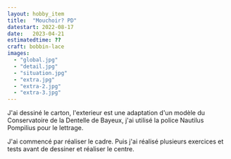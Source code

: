 ```yaml
---
layout: hobby_item
title:  "Mouchoir? PD"
datestart: 2022-08-17
date:   2023-04-21
estimatedtime: ??
craft: bobbin-lace
images:
  - "global.jpg"
  - "detail.jpg"
  - "situation.jpg"
  - "extra.jpg"
  - "extra-2.jpg"
  - "extra-3.jpg"
---
```

J'ai dessiné le carton, l'exterieur est une adaptation d'un modèle du Conservatoire de la Dentelle de Bayeux, j'ai utilisé la police Nautilus Pompilius pour le lettrage.

J'ai commencé par réaliser le cadre. Puis j'ai réalisé plusieurs exercices et tests avant de dessiner et réaliser le centre.
